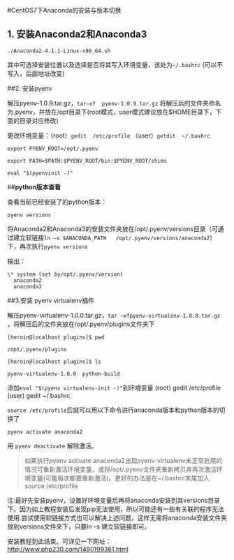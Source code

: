 #CentOS7下Anaconda的安装与版本切换

## 1.   安装Anaconda2和Anaconda3

```shell
./Anaconda2-4.1.1-Linux-x86_64.sh
```

其中可选择安装位置以及选择是否将其写入环境变量，该处为`~/.bashrc` (可以不写入，后面地址改变)

##2.   安装pyenv

解压pyenv-1.0.9.tar.gz，`tar–xf  pyenv-1.0.9.tar.gz` 将解压后的文件夹命名为.pyenv，并放在/opt目录下(root模式，user模式建议放在$HOME目录下，下面的目录对应修改)

更改环境变量：（root）`gedit  /etc/profile` （user）`getdit  ~/.bashrc`

```
export PYENV_ROOT=/opt/.pyenv

export PATH=$PATH:$PYENV_ROOT/bin:$PYENV_ROOT/shims

eval "$(pyenvinit -)"
```

##**python版本查看**

查看当前已经安装了的python版本：

```shell
pyenv versions
```

将Anaconda2和Anaconda3的安装文件夹放在/opt/.pyenv/versions目录（可通过建立软链接`ln –s $ANACONDA_PATH   /opt/.pyenv/versions/anaconda2`）下，再次执行`pyenv versions` 

输出：

```shell
\* system (set by/opt/.pyenv/version)
  anaconda2
  anaconda3
```

##3.安装 pyenv virtualenv插件

解压pyenv-virtualenv-1.0.0.tar.gz，`tar –xfpyenv-virtualenv-1.0.0.tar.gz` ，将解压后的文件夹放在/opt/.pyenv/plugins文件夹下

```
[heroin@localhost plugins]$ pwd

/opt/.pyenv/plugins

[heroin@localhost plugins]$ ls

pyenv-virtualenv-1.0.0  python-build
```

添加`eval "$(pyenv virtualenv-init -)"`到环境变量 (root) gedit /etc/profile  (user) gedit ~/.bashrc

`source /etc/profile`后就可以用以下命令进行anaconda版本和python版本的切换了

`pyenv activate anaconda2`

用 `pyenv deactivate` 解除激活。

> 如果执行pyenv activate anaconda2出现pyenv-virtualenv未正常启用的情况可重新激活环境变量，或将/opt/.pyenv文件夹重新拷贝并再次激活环境变量(可能每次都要重新激活)。更好的办法是在~/.bashrc末尾加入source /etc/profile

 

注:最好先安装pyenv，设置好环境变量后再将anaconda安装到其versions目录下。因为如上教程安装后发现pip无法使用，所以可能还有一些有关联的程序无法使用.尝试使用软链接方式也可以解决上述问题，这样无需将anaconda安装文件夹放到versions文件夹下，只要ln –s 建立软链接即可。

安装教程到此结束。可详见一下网址：<http://www.php230.com/1490199361.html>

 